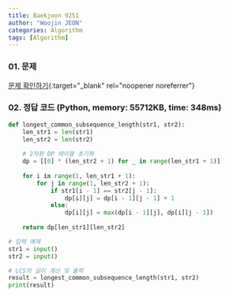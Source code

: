 ```yaml
---
title: Baekjoon 9251
author: "Woojin JEON"
categories: Algorithm
tags: [Algorithm]
---
```


### 01. 문제

[문제 확인하기](https://www.acmicpc.net/problem/9251){:target="_blank" rel="noopener noreferrer"}

### 02. 정답 코드 (Python, memory: 55712KB, time: 348ms)

```Python
def longest_common_subsequence_length(str1, str2):
    len_str1 = len(str1)
    len_str2 = len(str2)
    
    # 2차원 DP 테이블 초기화
    dp = [[0] * (len_str2 + 1) for _ in range(len_str1 + 1)]
    
    for i in range(1, len_str1 + 1):
        for j in range(1, len_str2 + 1):
            if str1[i - 1] == str2[j - 1]:
                dp[i][j] = dp[i - 1][j - 1] + 1
            else:
                dp[i][j] = max(dp[i - 1][j], dp[i][j - 1])
    
    return dp[len_str1][len_str2]

# 입력 예제
str1 = input()
str2 = input()

# LCS의 길이 계산 및 출력
result = longest_common_subsequence_length(str1, str2)
print(result)
```
